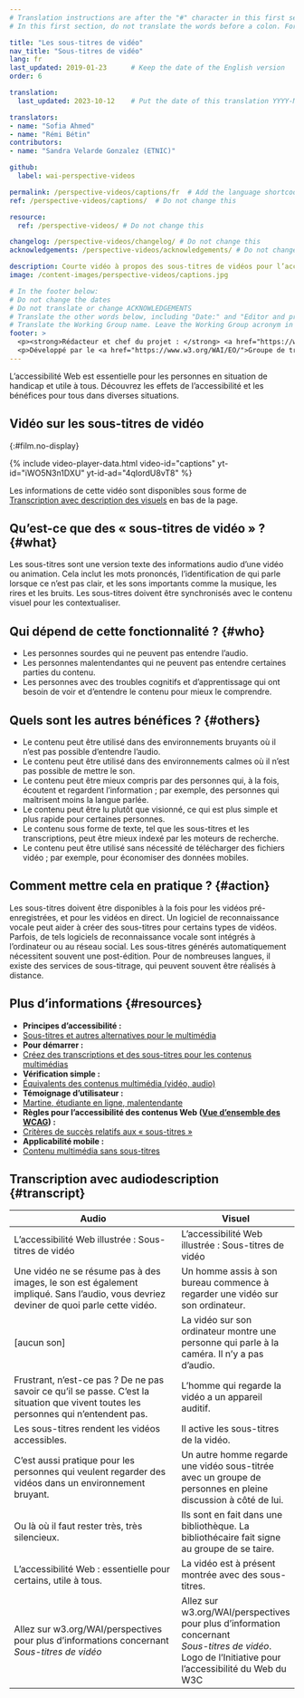 ```yaml
---
# Translation instructions are after the "#" character in this first section. They are comments that do not show up in the web page. You do not need to translate the instructions after #.
# In this first section, do not translate the words before a colon. For example, do not translate "title:". Do translate the text after "title:".

title: "Les sous-titres de vidéo"
nav_title: "Sous-titres de vidéo"
lang: fr
last_updated: 2019-01-23      # Keep the date of the English version
order: 6

translation:
  last_updated: 2023-10-12    # Put the date of this translation YYYY-MM-DD (with month in the middle)

translators: 
- name: "Sofia Ahmed"
- name: "Rémi Bétin"
contributors:
- name: "Sandra Velarde Gonzalez (ETNIC)"

github:
  label: wai-perspective-videos

permalink: /perspective-videos/captions/fr  # Add the language shortcode to the end, with no slash at the end. For example /path/to/file/fr
ref: /perspective-videos/captions/  # Do not change this

resource:
  ref: /perspective-videos/ # Do not change this

changelog: /perspective-videos/changelog/ # Do not change this
acknowledgements: /perspective-videos/acknowledgements/ # Do not change this

description: Courte vidéo à propos des sous-titres de vidéos pour l’accessibilité Web - de quoi s’agit-il, qui en bénéficie, comment ils aident chacun, et comment mettre cela en pratique.
image: /content-images/perspective-videos/captions.jpg

# In the footer below:
# Do not change the dates
# Do not translate or change ACKNOWLEDGEMENTS
# Translate the other words below, including "Date:" and "Editor and project lead:"
# Translate the Working Group name. Leave the Working Group acronym in English.
footer: >
  <p><strong>Rédacteur et chef du projet : </strong> <a href="https://www.w3.org/People/shadi">Shadi Abou-Zahra</a>. ACKNOWLEDGEMENTS liste les contributions.
  <p>Développé par le <a href="https://www.w3.org/WAI/EO/">Groupe de travail Éducation et Promotion</a> avec le soutien du projet <a href="https://www.w3.org/WAI/DEV/">WAI-DEV</a>, co-financé par la Commission européenne (CE). Mis à jour dans le cadre du projet <a href="https://www.w3.org/WAI/DEV/" lang="en">WAI Expanding Access Project</a>, soutenu par la Fondation Ford.</p>
---
```


L’accessibilité Web est essentielle pour les personnes en situation de handicap et utile à tous. Découvrez les effets de l’accessibilité et les bénéfices pour tous dans diverses situations.

## Vidéo sur les sous-titres de vidéo
{:#film.no-display}

{% include video-player-data.html
  video-id="captions"
  yt-id="iWO5N3n1DXU"
  yt-id-ad="4qIordU8vT8"
%}

Les informations de cette vidéo sont disponibles sous forme de [Transcription avec description des visuels](#transcript) en bas de la page.

Qu’est-ce que des « sous-titres de vidéo » ? {#what}
-------------------------

Les sous-titres sont une version texte des informations audio d’une vidéo ou animation.
Cela inclut les mots prononcés, l’identification de qui parle lorsque ce n’est pas clair, et les sons importants comme la musique, les rires et les bruits. Les sous-titres doivent être synchronisés avec le contenu visuel pour les contextualiser.

Qui dépend de cette fonctionnalité ? {#who}
----------------------------

-  Les personnes sourdes qui ne peuvent pas entendre l’audio.
-  Les personnes malentendantes qui ne peuvent pas entendre certaines parties du contenu.
-  Les personnes avec des troubles cognitifs et d’apprentissage qui ont besoin de voir et d’entendre le contenu pour mieux le comprendre.

Quels sont les autres bénéfices ? {#others}
---------------------------------

-  Le contenu peut être utilisé dans des environnements bruyants où il n’est pas possible d’entendre l’audio.
-  Le contenu peut être utilisé dans des environnements calmes où il n’est pas possible de mettre le son.
-  Le contenu peut être mieux compris par des personnes qui, à la fois, écoutent et regardent l’information ; par exemple, des personnes qui maîtrisent moins la langue parlée.
-  Le contenu peut être lu plutôt que visionné, ce qui est plus simple et plus rapide pour certaines personnes.
-  Le contenu sous forme de texte, tel que les sous-titres et les transcriptions, peut être mieux indexé par les moteurs de recherche.
-  Le contenu peut être utilisé sans nécessité de télécharger des fichiers vidéo ; par exemple, pour économiser des données mobiles.

Comment mettre cela en pratique ? {#action}
--------------------------------------

Les sous-titres doivent être disponibles à la fois pour les vidéos pré-enregistrées, et pour les vidéos en direct. Un logiciel de reconnaissance vocale peut aider à créer des sous-titres pour certains types de vidéos. Parfois, de tels logiciels de reconnaissance vocale sont intégrés à l’ordinateur ou au réseau social. Les sous-titres générés automatiquement nécessitent souvent une post-édition. Pour de nombreuses langues, il existe des services de sous-titrage, qui peuvent souvent être réalisés à distance.

Plus d’informations {#resources}
----------

-  **Principes d’accessibilité :**
  -  [Sous-titres et autres alternatives pour le multimédia](/fundamentals/accessibility-principles/#captions)
-  **Pour démarrer :**
  -  [Créez des transcriptions et des sous-titres pour les contenus multimédias](/tips/writing/#create-transcripts-and-captions-for-multimedia)
-  **Vérification simple :**
  -  [Équivalents des contenus multimédia (vidéo, audio)](/test-evaluate/preliminary/#media)
-  **Témoignage d’utilisateur :**
  -  [Martine, étudiante en ligne, malentendante](/people-use-web/user-stories/archived/#onlinestudent)
-  **Règles pour l’accessibilité des contenus Web ([Vue d’ensemble des WCAG](/standards-guidelines/wcag/)) :**
  -  [Critères de succès relatifs aux « sous-titres »](https://www.w3.org/WAI/WCAG21/quickref/?tags=captions)
-  **Applicabilité mobile :**
  -  [Contenu multimédia sans sous-titres](https://www.w3.org/WAI/mobile/experiences.html#multimedia)

## Transcription avec audiodescription {#transcript}

<table>
  <thead>
    <tr>
      <th width="65%">Audio</th>
      <th>Visuel</th>
    </tr>
  </thead>
  <tbody>
    <tr>
      <td>L’accessibilité Web illustrée : Sous-titres de vidéo</td>
      <td>L’accessibilité Web illustrée : Sous-titres de vidéo</td>
    </tr>
    <tr>
      <td>Une vidéo ne se résume pas à des images, le son est également impliqué. Sans l’audio, vous devriez deviner de quoi parle cette vidéo.</td>
      <td>Un homme assis à son bureau commence à regarder une vidéo sur son ordinateur.<br></td>
    </tr>
    <tr>
      <td>[aucun son]</td>
      <td>La vidéo sur son ordinateur montre une personne qui parle à la caméra. Il n’y a pas d’audio.</td>
    </tr>
    <tr>
      <td>Frustrant, n’est-ce pas ? De ne pas savoir ce qu’il se passe. C’est la situation que vivent toutes les personnes qui n’entendent pas.</td>
      <td>L’homme qui regarde la vidéo a un appareil auditif.</td>
    </tr>
    <tr>
      <td>Les sous-titres rendent les vidéos accessibles.</td>
      <td>Il active les sous-titres de la vidéo.</td>
    </tr>
    <tr>
      <td>C’est aussi pratique pour les personnes qui veulent regarder des vidéos dans un environnement bruyant.</td>
      <td>Un autre homme regarde une vidéo sous-titrée avec un groupe de personnes en pleine discussion à côté de lui.</td>
    </tr>
    <tr>
      <td>Ou là où il faut rester très, très silencieux.</td>
      <td>Ils sont en fait dans une bibliothèque. La bibliothécaire fait signe au groupe de se taire.</td>
    </tr>
    <tr>
      <td>L’accessibilité Web : essentielle pour certains, utile à tous.</td>
      <td>La vidéo est à présent montrée avec des sous-titres.</td>
    </tr>
    <tr>
      <td>Allez sur w3.org/WAI/perspectives pour plus d’informations concernant <em>Sous-titres de vidéo</em></td>
      <td>Allez sur<br>
        w3.org/WAI/perspectives<br>
        pour plus d’information concernant<br>
        <em>Sous-titres de vidéo</em>. <br>
        Logo de l’Initiative pour l’accessibilité du Web du W3C</td>
    </tr>
  </tbody>
</table>
